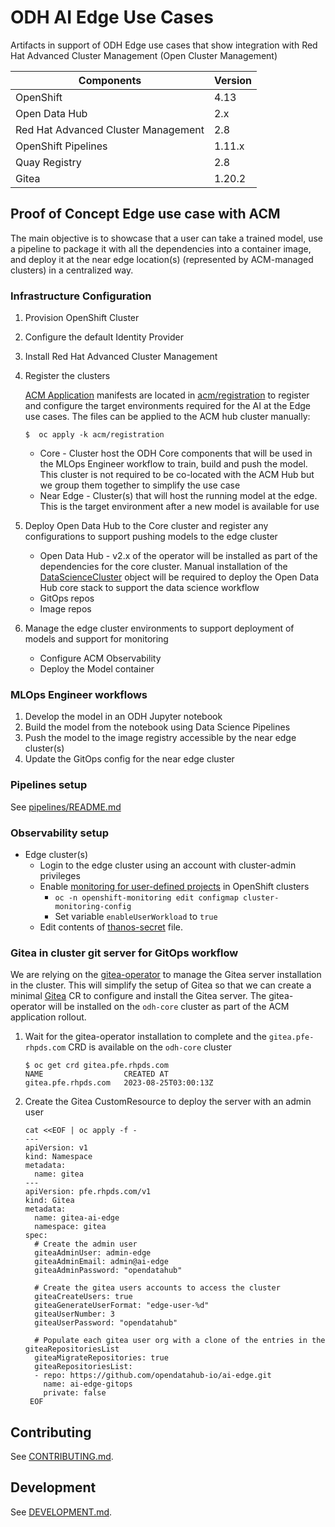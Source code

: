 # ODH AI Edge Use Cases

Artifacts in support of ODH Edge use cases that show integration with Red Hat Advanced Cluster Management (Open Cluster Management)

| Components                           | Version |
|--------------------------------------|---------|
| OpenShift                            | 4.13    |
| Open Data Hub                        | 2.x     |
| Red Hat Advanced Cluster Management  | 2.8     |
| OpenShift Pipelines                  | 1.11.x  |
| Quay Registry                        | 2.8     |
| Gitea                                | 1.20.2  |

## Proof of Concept Edge use case with ACM

The main objective is to showcase that a user can take a trained model, use a pipeline to package it with all the dependencies into a container image, and deploy it at the near edge location(s) (represented by ACM-managed clusters) in a centralized way.

### Infrastructure Configuration

1. Provision OpenShift Cluster
1. Configure the default Identity Provider
1. Install Red Hat Advanced Cluster Management
1. Register the clusters

   [ACM Application](https://access.redhat.com/documentation/en-us/red_hat_advanced_cluster_management_for_kubernetes/2.8/html/applications/managing-applications) manifests are located in [acm/registration](acm/registration) to register and configure the target environments required for the AI at the Edge use cases.  The files can be applied to the ACM hub cluster manually:
   ```
   $  oc apply -k acm/registration
   ```

   * Core - Cluster host the ODH Core components that will be used in the MLOps Engineer workflow to train, build and push the model.  This cluster is not required to be co-located with the ACM Hub but we group them together to simplify the use case
   * Near Edge - Cluster(s) that will host the running model at the edge.  This is the target environment after a new model is available for use
1. Deploy Open Data Hub to the Core cluster and register any configurations to support pushing models to the edge cluster
   * Open Data Hub - v2.x of the operator will be installed as part of the dependencies for the core cluster.  Manual installation of the [DataScienceCluster](https://github.com/opendatahub-io/opendatahub-operator#example-datasciencecluster) object will be required to deploy the Open Data Hub core stack to support the data science workflow
   * GitOps repos
   * Image repos
1. Manage the edge cluster environments to support deployment of models and support for monitoring
   * Configure ACM Observability
   * Deploy the Model container

### MLOps Engineer workflows

1. Develop the model in an ODH Jupyter notebook
1. Build the model from the notebook using Data Science Pipelines
1. Push the model to the image registry accessible by the near edge cluster(s)
1. Update the GitOps config for the near edge cluster

### Pipelines setup

See [pipelines/README.md](pipelines/README.md)

### Observability setup

* Edge cluster(s)
  * Login to the edge cluster using an account with cluster-admin privileges
  * Enable [monitoring for user-defined projects](https://access.redhat.com/documentation/en-us/openshift_container_platform/4.13/html/monitoring/enabling-monitoring-for-user-defined-projects) in OpenShift clusters
    * `oc -n openshift-monitoring edit configmap cluster-monitoring-config`
    * Set variable `enableUserWorkload` to `true`
  * Edit contents of [thanos-secret](acm/odh-core/acm-observability/secrets/thanos.yaml) file.

### Gitea in cluster git server for GitOps workflow
We are relying on the [gitea-operator](https://github.com/rhpds/gitea-operator) to manage the Gitea server installation in the cluster.  This will simplify the setup of Gitea so that we can create a minimal [Gitea](https://github.com/rhpds/gitea-operator#migrating-repositories-for-created-users) CR to configure and install the Gitea server.  The gitea-operator will be installed on the `odh-core` cluster as part of the ACM application rollout.

1. Wait for the gitea-operator installation to complete and the `gitea.pfe-rhpds.com` CRD is available on the `odh-core` cluster
   ```
   $ oc get crd gitea.pfe.rhpds.com
   NAME                  CREATED AT
   gitea.pfe.rhpds.com   2023-08-25T03:00:13Z
   ```

1. Create the Gitea CustomResource to deploy the server with an admin user
   ```
   cat <<EOF | oc apply -f -
   ---
   apiVersion: v1
   kind: Namespace
   metadata:
     name: gitea
   ---
   apiVersion: pfe.rhpds.com/v1
   kind: Gitea
   metadata:
     name: gitea-ai-edge
     namespace: gitea
   spec:
     # Create the admin user
     giteaAdminUser: admin-edge
     giteaAdminEmail: admin@ai-edge
     giteaAdminPassword: "opendatahub"

     # Create the gitea users accounts to access the cluster
     giteaCreateUsers: true
     giteaGenerateUserFormat: "edge-user-%d"
     giteaUserNumber: 3
     giteaUserPassword: "opendatahub"

     # Populate each gitea user org with a clone of the entries in the giteaRepositoriesList
     giteaMigrateRepositories: true
     giteaRepositoriesList:
     - repo: https://github.com/opendatahub-io/ai-edge.git
       name: ai-edge-gitops
       private: false
    EOF
   ```

## Contributing

See [CONTRIBUTING.md](CONTRIBUTING.md).

## Development

See [DEVELOPMENT.md](DEVELOPMENT.md).
